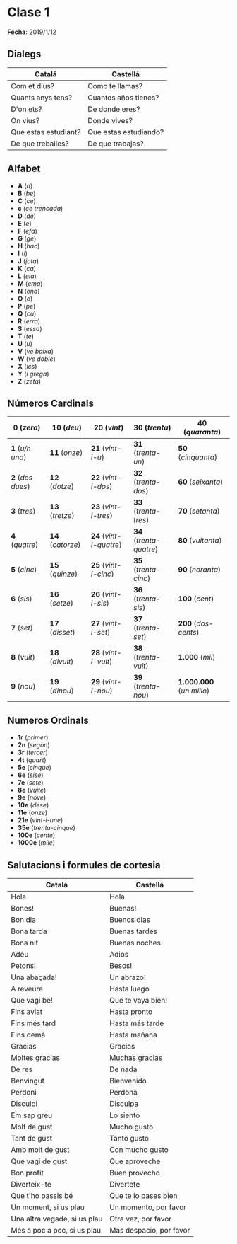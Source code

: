 # Clase 1
__Fecha__: 2019/1/12

## Dialegs

Catalá | Castellá
--- | ---
Com et dius? | Como te llamas?
Quants anys tens? | Cuantos años tienes?
D'on ets? | De donde eres?
On vius? | Donde vives?
Que estas estudiant? | Que estas estudiando?
De que treballes? | De que trabajas?

## Alfabet

- **A** (_a_)
- **B** (_be_)
- **C** (_ce_)
- **ç** (_ce trencada_)
- **D** (_de_)
- **E** (_e_)
- **F** (_efa_)
- **G** (_ge_)
- **H** (_hac_)
- **I** (_i_)
- **J** (_jota_)
- **K** (_ca_)
- **L** (_ela_)
- **M** (_ema_)
- **N** (_ena_)
- **O** (_o_)
- **P** (_pe_)
- **Q** (_cu_)
- **R** (_erra_)
- **S** (_essa_)
- **T** (_te_)
- **U** (_u_)
- **V** (_ve baixa_)
- **W** (_ve doble_)
- **X** (_ics_)
- **Y** (_i grega_)
- **Z** (_zeta_)

## Números Cardinals

**0** (_zero_) | **10** (_deu_) | **20** (_vint_) | **30** (_trenta_) | **40** (_quaranta_)
--- | --- | --- | --- | ---
**1** (_u/n una_) | **11** (_onze_) | **21** (_vint-i-u_) | **31** (_trenta-un_) | **50** (_cinquanta_)
**2** (_dos dues_) | **12** (_dotze_) | **22** (_vint-i-dos_) | **32** (_trenta-dos_) | **60** (_seixanta_)
**3** (_tres_) | **13** (_tretze_) | **23** (_vint-i-tres_) | **33** (_trenta-tres_) | **70** (_setanta_)
**4** (_quatre_) | **14** (_catorze_) | **24** (_vint-i-quatre_) | **34** (_trenta-quatre_) | **80** (_vuitanta_)
**5** (_cinc_) | **15** (_quinze_) | **25** (_vint-i-cinc_) | **35** (_trenta-cinc_) | **90** (_noranta_)
**6** (_sis_) | **16** (_setze_) | **26** (_vint-i-sis_) | **36** (_trenta-sis_) | **100** (_cent_)
**7** (_set_) | **17** (_disset_) | **27** (_vint-i-set_) | **37** (_trenta-set_) | **200** (_dos-cents_)
**8** (_vuit_) | **18** (_divuit_) | **28** (_vint-i-vuit_) | **38** (_trenta-vuit_) | **1.000** (_mil_)
**9** (_nou_) | **19** (_dinou_) | **29** (_vint-i-nou_) | **39** (_trenta-nou_) | **1.000.000** (_un milio_)

## Numeros Ordinals

- **1r** (_primer_)
- **2n** (_segon_)
- **3r** (_tercer_)
- **4t** (_quart_)
- **5e** (_cinque_)
- **6e** (_sise_)
- **7e** (_sete_)
- **8e** (_vuite_)
- **9e** (_nove_)
- **10e** (_dese_)
- **11e** (_onze_)
- **21e** (_vint-i-une_)
- **35e** (_trenta-cinque_)
- **100e** (_cente_)
- **1000e** (_mile_)

## Salutacions i formules de cortesia

Catalá | Castellá
--- | ---
Hola | Hola
Bones! | Buenas!
Bon dia | Buenos dias
Bona tarda | Buenas tardes
Bona nit | Buenas noches
Adéu | Adios
Petons! | Besos!
Una abaçada! | Un abrazo!
A reveure | Hasta luego
Que vagi bé! | Que te vaya bien!
Fins aviat | Hasta pronto
Fins més tard | Hasta más tarde
Fins demá | Hasta mañana
Gracias | Gracias
Moltes gracias | Muchas gracias
De res | De nada
Benvingut | Bienvenido
Perdoni | Perdona
Disculpi | Disculpa
Em sap greu | Lo siento
Molt de gust | Mucho gusto
Tant de gust | Tanto gusto
Amb molt de gust | Con mucho gusto
Que vagi de gust | Que aproveche
Bon profit | Buen provecho
Diverteix-te | Divertete
Que t'ho passis bé | Que te lo pases bien
Un moment, si us plau | Un momento, por favor
Una altra vegade, si us plau | Otra vez, por favor
Més a poc a poc, si us plau | Más despacio, por favor
